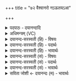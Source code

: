 +++
title = "७२ वैश्वानरो नऽऊतयऽआ"

+++
<details><summary>पदपाठः - दयानन्दादि</summary>

वै॒श्वा॒न॒रः। नः॒। ऊ॒तये॑। आ। प्र। या॒तु॒। प॒रा॒वत॒ इति॑ परा॒ऽवतः॑। अ॒ग्निः। नः॒। सु॒ष्टु॒तीः। सु॒स्तु॒तीरिति॑ सुऽस्तु॒तीः। उप॑। ७२।
</details>

<details><summary>अधिमन्त्रम् (VC)</summary>

- अग्निर्देवता
- विश्वामित्र ऋषिः
- आर्षी गायत्री
- षड्जः
</details>

<details><summary>दयानन्द-सरस्वती (हि) - विषयः</summary>

फिर उसी विषय को अगले मन्त्र में कहा है ॥
</details>

<details><summary>दयानन्द-सरस्वती (हि) - पदार्थः</summary>

पदार्थान्वयभाषाः -  हे सेना सभा के पति ! जैसे (वैश्वानरः) सम्पूर्ण नरों में विराजमान (अग्निः) सूर्यरूप अग्नि (परावतः) दूरदेशस्थ सब पदार्थों को प्राप्त होता है वैसे आप (ऊतये) रक्षादि के लिये (नः) हमारे समीप (आ, प्र, (यातु) अच्छे प्रकार प्राप्त हूजिये, जैसे बिजुली सब में व्यापक होकर समीपस्थ रहती है, वैसे (नः) हमारी (सुष्टुतीः) उत्तम स्तुतियों को (उप) अच्छे प्रकार सुनिये ॥७२ ॥
</details>

<details><summary>दयानन्द-सरस्वती (हि) - भावार्थः</summary>

भावार्थभाषाः -  इस मन्त्र में वाचकलुप्तोपमालङ्कार है। जो पुरुष सूर्य्य के समान दूरस्थ होकर भी न्याय से सब व्यवहारों को प्रकाशित कर देता है और जैसे दूरस्थ सत्यगुणों से युक्त सत्पुरुष प्रशंसित होता है, वैसे ही राजपुरुषों को होना चाहिये ॥७२ ॥
</details>

<details><summary>दयानन्द-सरस्वती (सं) - विषयः</summary>

पुनस्तमेव विषयमाह ॥
</details>

<details><summary>दयानन्द-सरस्वती (सं) - पदार्थः</summary>

पदार्थान्वयभाषाः -  हे सेनेश सभेश ! यथा वैश्वानरोऽग्निः सूर्यः परावतः सर्वान् पदार्थान् प्राप्नोति, तथा भवानूतये न आ प्र यातु। यथाऽग्निर्विद्युत्संहितास्ति, तथा त्वं नः सुष्टुतीरुपशृणु ॥७२ ॥
</details>

<details><summary>दयानन्द-सरस्वती (सं) - भावार्थः</summary>

भावार्थभाषाः -  अत्र वाचकलुप्तोपमालङ्कारः। यः सूर्यवद् दूरस्थोऽपि न्यायेन सर्वान् पदार्थान् प्रकाशयति, यथा च दूरस्थोऽपि सद्गुणाढ्यो जनः प्रशस्यते, तथा राजपुरुषैर्भवितव्यम् ॥७२ ॥
</details>

<details><summary>सविता जोशी ← दयानन्दः (म) - भावार्थः</summary>

भावार्थभाषाः -  या मंत्रात वाचकलुप्तोपमालंकार आहे. जो पुरुष सूर्याप्रमाणे दूर राहूनही नियमाने सर्व व्यवहार न्यायाने पार पाडतो आणि सत्य गुणांनीयुक्त असलेला पुरुष दूर असला तरी प्रशंसनीय ठरतो, तसेच राजपुरुषांनीही वागावे.
</details>